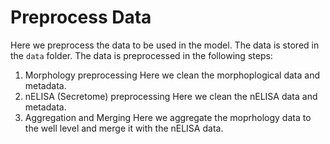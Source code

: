 # Preprocess Data

Here we preprocess the data to be used in the model. 
The data is stored in the `data` folder.
The data is preprocessed in the following steps:

1. Morphology preprocessing
    Here we clean the morphoplogical data and metadata.
2. nELISA (Secretome) preprocessing
    Here we clean the nELISA data and metadata.
3. Aggregation and Merging
    Here we aggregate the moprhology data to the well level and merge it with the nELISA data.

